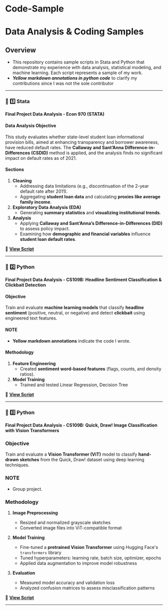 # Code-Sample

# Data Analysis & Coding Samples

## Overview
- This repository contains sample scripts in Stata and Python that demonstrate my experience with data analysis, statistical modeling, and machine learning.
Each script represents a sample of my work.
- **_Yellow markdown annotations in python code_** to clarify my contributions since I was not the sole contributor

---

### 📌 1️⃣ Stata
**Final Project Data Analysis - Econ 970 (STATA)**  

#### **Data Analysis Objective**  
This study evaluates whether state-level student loan informational provision bills, aimed at enhancing transparency and borrower awareness, have reduced default rates. The **Callaway and Sant’Anna Difference-in-Differences (CSDID)** method is applied, and the analysis finds no significant impact on default rates as of 2021.

#### **Sections**
1. **Cleaning**
   - Addressing data limitations (e.g., discontinuation of the 2-year default rate after 2011).
   - Aggregating **student loan data** and calculating **proxies like average family income**.
2. **Exploratory Data Analysis (EDA)**
   - Generating **summary statistics** and **visualizing institutional trends**.
3. **Analysis**
   - Applying **Callaway and Sant’Anna’s Difference-in-Differences (DID)** to assess policy impact.
   - Examining how **demographic and financial variables** influence **student loan default rates**.

📌 **[View Script](score.do)**

---

### 📌 2️⃣ Python
**Final Project Data Analysis - CS109B: Headline Sentiment Classification & Clickbait Detection**  

#### **Objective**  
Train and evaluate **machine learning models** that classify **headline sentiment** (positive, neutral, or negative) and detect **clickbait** using engineered text features.

#### **NOTE**
- **Yellow markdown annotations** indicate the code I wrote.

#### **Methodology**
1. **Feature Engineering**
   - Created **sentiment word-based features** (flags, counts, and density ratios).
2. **Model Training**
   - Trained and tested Linear Regression, Decision Tree
     
📌 **[View Script](milestone_5.ipynb)**

---
### 📌 3️⃣ Python  
**Final Project Data Analysis - CS109B: Quick, Draw! Image Classification with Vision Transformers**

### **Objective**  
Train and evaluate a **Vision Transformer (ViT)** model to classify **hand-drawn sketches** from the Quick, Draw! dataset using deep learning techniques.

### NOTE  
- Group project.

### Methodology  
1. **Image Preprocessing**  
   - Resized and normalized grayscale sketches  
   - Converted image files into ViT-compatible format  

2. **Model Training**  
   - Fine-tuned a **pretrained Vision Transformer** using Hugging Face's `transformers` library  
   - Tuned hyperparameters: learning rate, batch size, optimizer, epochs  
   - Applied data augmentation to improve model robustness  

3. **Evaluation**  
   - Measured model accuracy and validation loss  
   - Analyzed confusion matrices to assess misclassification patterns  

📌 **[View Script](ms5.ipynb)**

---
